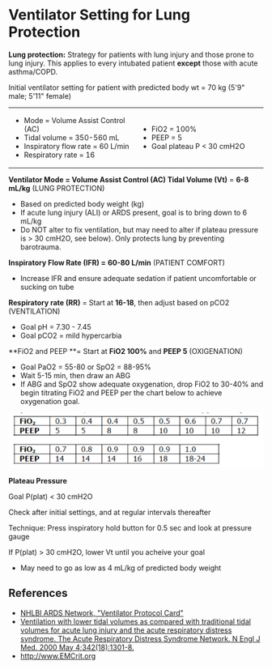 


# Ventilator Setting for Lung Protection

**Lung protection:** Strategy for patients with lung injury and those prone to lung injury. This applies to every intubated patient **except** those with acute asthma/COPD.

Initial ventilator setting for patient with predicted body wt = 70 kg (5'9" male; 5'11" female)

<table>
<colgroup>
<col width="50%" />
<col width="50%" />
</colgroup>
<tbody>
<tr class="odd">
<td><ul>
<li>Mode = Volume Assist Control (AC)<br />
</li>
<li>Tidal volume = 350-560 mL<br />
</li>
<li>Inspiratory flow rate = 60 L/min<br />
</li>
<li>Respiratory rate = 16<br />
</li>
</ul></td>
<td><ul>
<li>FiO2 = 100%<br />
</li>
<li>PEEP = 5<br />
</li>
<li>Goal plateau P &lt; 30 cmH2O<br />
</li>
</ul></td>
</tr>
</tbody>
</table>

**Ventilator Mode = Volume Assist Control (AC)
Tidal Volume (Vt)** = **6-8 mL/kg** (LUNG PROTECTION)

-   Based on <span class="aglmd-moreinfo ui-moreinfo" data-iid="53aa247bd35d3ae92e001a0e">predicted body weight (kg)</span>
-   If acute lung injury (ALI) or ARDS present, goal is to bring down to 6 mL/kg
-   Do NOT alter to fix ventilation, but may need to alter if plateau pressure is &gt; 30 cmH2O, see below). Only protects lung by preventing barotrauma.

**Inspiratory Flow Rate (IFR) =** **60-80 L/min** (PATIENT COMFORT)

-   Increase IFR and ensure adequate sedation if patient uncomfortable or sucking on tube

**Respiratory rate (RR)** = Start at **16-18**, then adjust based on pCO2 (VENTILATION)

-   Goal pH = 7.30 - 7.45
-   Goal pCO2 = mild hypercarbia

**FiO2 and PEEP **= Start at **FiO2 100%** and **PEEP 5** (OXIGENATION)

-   Goal PaO2 = 55-80 or SpO2 = 88-95%
-   Wait 5-15 min, then draw an ABG
-   If ABG and SpO2 show adequate oxygenation, drop FiO2 to 30-40% and begin titrating FiO2 and PEEP per the chart below to achieve oxygenation goal.

![](image-0.png)

**Plateau Pressure**

Goal P(plat) &lt; 30 cmH2O

Check after initial settings, and at regular intervals thereafter

Technique: Press inspiratory hold button for 0.5 sec and look at pressure gauge

If P(plat) &gt; 30 cmH2O, lower Vt until you acheive your goal

-   May need to go as low as 4 mL/kg of predicted body weight

## References

-   [NHLBI ARDS Network, "Ventilator Protocol Card"](http://www.ardsnet.org/node/77791)
-   [Ventilation with lower tidal volumes as compared with traditional tidal volumes for acute lung injury and the acute respiratory distress syndrome. The Acute Respiratory Distress Syndrome Network. N Engl J Med. 2000 May 4;342(18):1301-8.](https://www.ncbi.nlm.nih.gov/pubmed/10793162)
-   <http://www.EMCrit.org>
